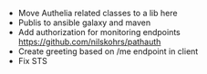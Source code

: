 - Move Authelia related classes to a lib here
- Publis to ansible galaxy and maven
- Add authorization for monitoring endpoints https://github.com/nilskohrs/pathauth
- Create greeting based on /me endpoint in client
- Fix STS
